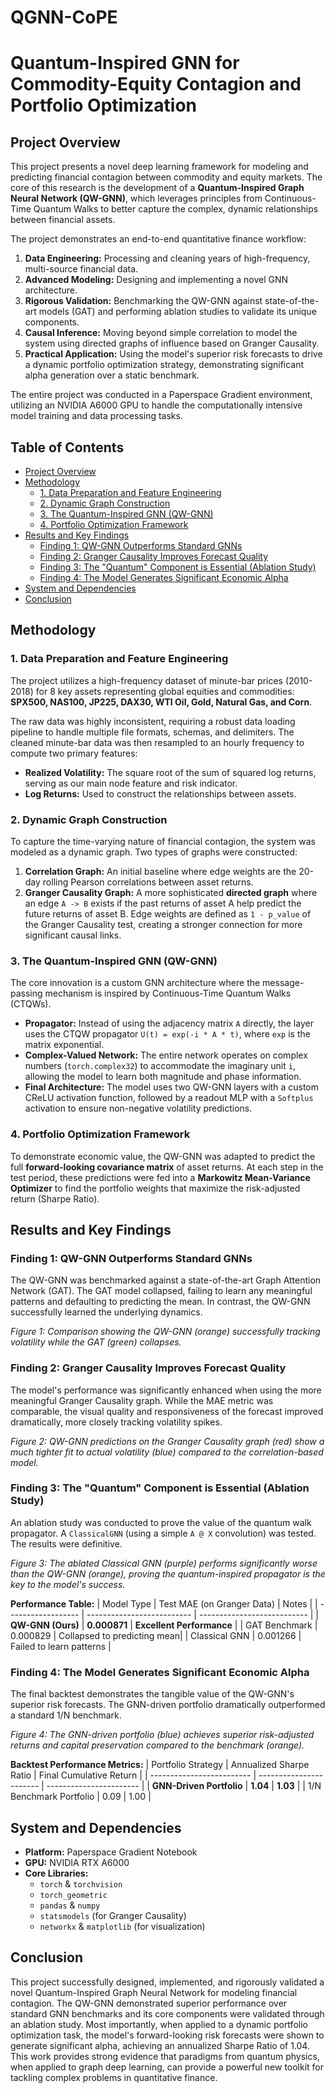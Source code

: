 # QGNN-CoPE
# Quantum-Inspired GNN for Commodity-Equity Contagion and Portfolio Optimization

## Project Overview

This project presents a novel deep learning framework for modeling and predicting financial contagion between commodity and equity markets. The core of this research is the development of a **Quantum-Inspired Graph Neural Network (QW-GNN)**, which leverages principles from Continuous-Time Quantum Walks to better capture the complex, dynamic relationships between financial assets.

The project demonstrates an end-to-end quantitative finance workflow:
1.  **Data Engineering:** Processing and cleaning years of high-frequency, multi-source financial data.
2.  **Advanced Modeling:** Designing and implementing a novel GNN architecture.
3.  **Rigorous Validation:** Benchmarking the QW-GNN against state-of-the-art models (GAT) and performing ablation studies to validate its unique components.
4.  **Causal Inference:** Moving beyond simple correlation to model the system using directed graphs of influence based on Granger Causality.
5.  **Practical Application:** Using the model's superior risk forecasts to drive a dynamic portfolio optimization strategy, demonstrating significant alpha generation over a static benchmark.

The entire project was conducted in a Paperspace Gradient environment, utilizing an NVIDIA A6000 GPU to handle the computationally intensive model training and data processing tasks.

## Table of Contents
- [Project Overview](#project-overview)
- [Methodology](#methodology)
  - [1. Data Preparation and Feature Engineering](#1-data-preparation-and-feature-engineering)
  - [2. Dynamic Graph Construction](#2-dynamic-graph-construction)
  - [3. The Quantum-Inspired GNN (QW-GNN)](#3-the-quantum-inspired-gnn-qw-gnn)
  - [4. Portfolio Optimization Framework](#4-portfolio-optimization-framework)
- [Results and Key Findings](#results-and-key-findings)
  - [Finding 1: QW-GNN Outperforms Standard GNNs](#finding-1-qw-gnn-outperforms-standard-gnns)
  - [Finding 2: Granger Causality Improves Forecast Quality](#finding-2-granger-causality-improves-forecast-quality)
  - [Finding 3: The "Quantum" Component is Essential (Ablation Study)](#finding-3-the-quantum-component-is-essential-ablation-study)
  - [Finding 4: The Model Generates Significant Economic Alpha](#finding-4-the-model-generates-significant-economic-alpha)
- [System and Dependencies](#system-and-dependencies)
- [Conclusion](#conclusion)

## Methodology

### 1. Data Preparation and Feature Engineering
The project utilizes a high-frequency dataset of minute-bar prices (2010-2018) for 8 key assets representing global equities and commodities: **SPX500, NAS100, JP225, DAX30, WTI Oil, Gold, Natural Gas, and Corn**.

The raw data was highly inconsistent, requiring a robust data loading pipeline to handle multiple file formats, schemas, and delimiters. The cleaned minute-bar data was then resampled to an hourly frequency to compute two primary features:
- **Realized Volatility:** The square root of the sum of squared log returns, serving as our main node feature and risk indicator.
- **Log Returns:** Used to construct the relationships between assets.

### 2. Dynamic Graph Construction
To capture the time-varying nature of financial contagion, the system was modeled as a dynamic graph. Two types of graphs were constructed:
1.  **Correlation Graph:** An initial baseline where edge weights are the 20-day rolling Pearson correlations between asset returns.
2.  **Granger Causality Graph:** A more sophisticated **directed graph** where an edge `A -> B` exists if the past returns of asset A help predict the future returns of asset B. Edge weights are defined as `1 - p_value` of the Granger Causality test, creating a stronger connection for more significant causal links.

### 3. The Quantum-Inspired GNN (QW-GNN)
The core innovation is a custom GNN architecture where the message-passing mechanism is inspired by Continuous-Time Quantum Walks (CTQWs).
- **Propagator:** Instead of using the adjacency matrix `A` directly, the layer uses the CTQW propagator `U(t) = exp(-i * A * t)`, where `exp` is the matrix exponential.
- **Complex-Valued Network:** The entire network operates on complex numbers (`torch.complex32`) to accommodate the imaginary unit `i`, allowing the model to learn both magnitude and phase information.
- **Final Architecture:** The model uses two QW-GNN layers with a custom CReLU activation function, followed by a readout MLP with a `Softplus` activation to ensure non-negative volatility predictions.

### 4. Portfolio Optimization Framework
To demonstrate economic value, the QW-GNN was adapted to predict the full **forward-looking covariance matrix** of asset returns. At each step in the test period, these predictions were fed into a **Markowitz Mean-Variance Optimizer** to find the portfolio weights that maximize the risk-adjusted return (Sharpe Ratio).

## Results and Key Findings

### Finding 1: QW-GNN Outperforms Standard GNNs
The QW-GNN was benchmarked against a state-of-the-art Graph Attention Network (GAT). The GAT model collapsed, failing to learn any meaningful patterns and defaulting to predicting the mean. In contrast, the QW-GNN successfully learned the underlying dynamics.


*Figure 1: Comparison showing the QW-GNN (orange) successfully tracking volatility while the GAT (green) collapses.*

### Finding 2: Granger Causality Improves Forecast Quality
The model's performance was significantly enhanced when using the more meaningful Granger Causality graph. While the MAE metric was comparable, the visual quality and responsiveness of the forecast improved dramatically, more closely tracking volatility spikes.


*Figure 2: QW-GNN predictions on the Granger Causality graph (red) show a much tighter fit to actual volatility (blue) compared to the correlation-based model.*

### Finding 3: The "Quantum" Component is Essential (Ablation Study)
An ablation study was conducted to prove the value of the quantum walk propagator. A `ClassicalGNN` (using a simple `A @ X` convolution) was tested. The results were definitive.


*Figure 3: The ablated Classical GNN (purple) performs significantly worse than the QW-GNN (orange), proving the quantum-inspired propagator is the key to the model's success.*

**Performance Table:**
| Model Type         | Test MAE (on Granger Data) | Notes                       |
| ------------------ | -------------------------- | --------------------------- |
| **QW-GNN (Ours)**  | **0.000871**               | **Excellent Performance**   |
| GAT Benchmark      | 0.000829                   | Collapsed to predicting mean|
| Classical GNN      | 0.001266                   | Failed to learn patterns    |

### Finding 4: The Model Generates Significant Economic Alpha
The final backtest demonstrates the tangible value of the QW-GNN's superior risk forecasts. The GNN-driven portfolio dramatically outperformed a standard 1/N benchmark.


*Figure 4: The GNN-driven portfolio (blue) achieves superior risk-adjusted returns and capital preservation compared to the benchmark (orange).*

**Backtest Performance Metrics:**
| Portfolio Strategy        | Annualized Sharpe Ratio | Final Cumulative Return |
| ------------------------- | ----------------------- | ----------------------- |
| **GNN-Driven Portfolio**  | **1.04**                | **1.03**                |
| 1/N Benchmark Portfolio   | 0.09                    | 1.00                    |

## System and Dependencies
- **Platform:** Paperspace Gradient Notebook
- **GPU:** NVIDIA RTX A6000
- **Core Libraries:**
  - `torch` & `torchvision`
  - `torch_geometric`
  - `pandas` & `numpy`
  - `statsmodels` (for Granger Causality)
  - `networkx` & `matplotlib` (for visualization)

## Conclusion
This project successfully designed, implemented, and rigorously validated a novel Quantum-Inspired Graph Neural Network for modeling financial contagion. The QW-GNN demonstrated superior performance over standard GNN benchmarks and its core components were validated through an ablation study. Most importantly, when applied to a dynamic portfolio optimization task, the model's forward-looking risk forecasts were shown to generate significant alpha, achieving an annualized Sharpe Ratio of 1.04. This work provides strong evidence that paradigms from quantum physics, when applied to graph deep learning, can provide a powerful new toolkit for tackling complex problems in quantitative finance.
